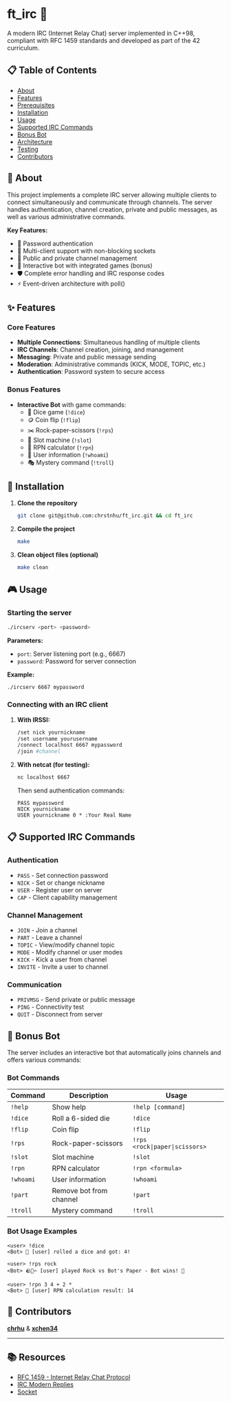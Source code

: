 # ft_irc 🚀

A modern IRC (Internet Relay Chat) server implemented in C++98, compliant with RFC 1459 standards and developed as part of the 42 curriculum.

## 📋 Table of Contents

- [About](#about)
- [Features](#features)
- [Prerequisites](#prerequisites)
- [Installation](#installation)
- [Usage](#usage)
- [Supported IRC Commands](#supported-irc-commands)
- [Bonus Bot](#bonus-bot)
- [Architecture](#architecture)
- [Testing](#testing)
- [Contributors](#contributors)

## 🎯 About

This project implements a complete IRC server allowing multiple clients to connect simultaneously and communicate through channels. The server handles authentication, channel creation, private and public messages, as well as various administrative commands.

**Key Features:**
- 🔐 Password authentication
- 👥 Multi-client support with non-blocking sockets
- 📢 Public and private channel management
- 🤖 Interactive bot with integrated games (bonus)
- 🛡️ Complete error handling and IRC response codes
- ⚡ Event-driven architecture with poll()

## ✨ Features

### Core Features
- **Multiple Connections**: Simultaneous handling of multiple clients
- **IRC Channels**: Channel creation, joining, and management
- **Messaging**: Private and public message sending
- **Moderation**: Administrative commands (KICK, MODE, TOPIC, etc.)
- **Authentication**: Password system to secure access

### Bonus Features
- **Interactive Bot** with game commands:
  - 🎲 Dice game (`!dice`)
  - 🪙 Coin flip (`!flip`)
  - ✂️ Rock-paper-scissors (`!rps`)
  - 🎰 Slot machine (`!slot`)
  - 🧮 RPN calculator (`!rpn`)
  - 👤 User information (`!whoami`)
  - 🎭 Mystery command (`!troll`)

## 🚀 Installation

1. **Clone the repository**
   ```bash
   git clone git@github.com:chrstnhu/ft_irc.git && cd ft_irc
   ```

2. **Compile the project**
   ```bash
   make
   ```

3. **Clean object files (optional)**
   ```bash
   make clean
   ```

## 🎮 Usage

### Starting the server

```bash
./ircserv <port> <password>
```

**Parameters:**
- `port`: Server listening port (e.g., 6667)
- `password`: Password for server connection

**Example:**
```bash
./ircserv 6667 mypassword
```

### Connecting with an IRC client

1. **With IRSSI:**
    ```bash
   /set nick yournickname
   /set username yourusername
   /connect localhost 6667 mypassword
   /join #channel
    ```
2. **With netcat (for testing):**
   ```bash
   nc localhost 6667
   ```

   Then send authentication commands:
   ```
   PASS mypassword
   NICK yournickname
   USER yournickname 0 * :Your Real Name
   ```

## 📋 Supported IRC Commands

### Authentication
- `PASS` - Set connection password
- `NICK` - Set or change nickname
- `USER` - Register user on server
- `CAP` - Client capability management

### Channel Management
- `JOIN` - Join a channel
- `PART` - Leave a channel
- `TOPIC` - View/modify channel topic
- `MODE` - Modify channel or user modes
- `KICK` - Kick a user from channel
- `INVITE` - Invite a user to channel

### Communication
- `PRIVMSG` - Send private or public message
- `PING` - Connectivity test
- `QUIT` - Disconnect from server

## 🤖 Bonus Bot

The server includes an interactive bot that automatically joins channels and offers various commands:

### Bot Commands

| Command | Description | Usage |
|---------|-------------|-------|
| `!help` | Show help | `!help [command]` |
| `!dice` | Roll a 6-sided die | `!dice` |
| `!flip` | Coin flip | `!flip` |
| `!rps` | Rock-paper-scissors | `!rps <rock\|paper\|scissors>` |
| `!slot` | Slot machine | `!slot` |
| `!rpn` | RPN calculator | `!rpn <formula>` |
| `!whoami` | User information | `!whoami` |
| `!part` | Remove bot from channel | `!part` |
| `!troll` | Mystery command | `!troll` |

### Bot Usage Examples

```irc
<user> !dice
<Bot> 🎲 [user] rolled a dice and got: 4!

<user> !rps rock
<Bot> 🪨📄✂️ [user] played Rock vs Bot's Paper - Bot wins! 🤖

<user> !rpn 3 4 + 2 *
<Bot> 🧮 [user] RPN calculation result: 14
```

## 👥 Contributors

[**chrhu**](https://github.com/chrstnhu) & [**xchen34**](https://github.com/xchen34)

---

## 📚 Resources

- [RFC 1459 - Internet Relay Chat Protocol](https://www.rfc-editor.org/rfc/rfc1459)
- [IRC Modern Replies](https://modern.ircdocs.horse/)
- [Socket](https://www.geeksforgeeks.org/c/socket-programming-cc/)
